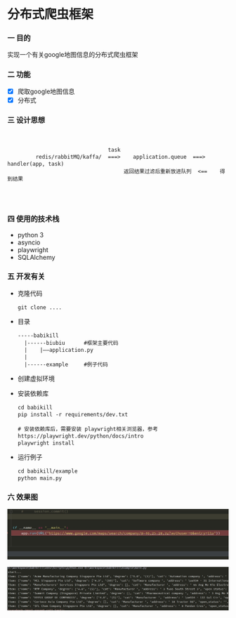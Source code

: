 # 分布式爬虫框架 

### 一 目的 

实现一个有关google地图信息的分布式爬虫框架

### 二 功能 

- [x]  爬取google地图信息
- [x] 分布式

### 三 设计思想  

```


                                task                              
         redis/rabbitMQ/kaffa/  ===>    application.queue  ===>  handler(app, task)
                                     返回结果过滤后重新放进队列  <==    得到结果




```





### 四 使用的技术栈  

- python 3
- asyncio
- playwright
- SQLAlchemy 

### 五 开发有关  

- 克隆代码 

  ```
  git clone ....
  ```

- 目录 

  ```
  -----babikill 
    |------biubiu      #框架主要代码 
    |    |——application.py 
    |    
    |------example     #例子代码   
  ```

  

- 创建虚拟环境 

- 安装依赖库 

  ```
  cd babikill
  pip install -r requirements/dev.txt 
  
  # 安装依赖库后，需要安装 playwright相关浏览器，参考https://playwright.dev/python/docs/intro
  playwright install
  
  ```

  

- 运行例子 

  ```
  cd babikill/example
  python main.py
  ```

  



### 六 效果图  

![](data/2.png)

![](data/1.png)





